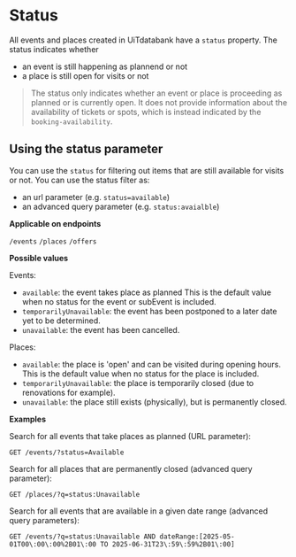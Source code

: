 # Status

All events and places created in UiTdatabank have a `status` property. The status indicates whether

* an event is still happening as plannend or not
* a place is still open for visits or not

> The status only indicates whether an event or place is proceeding as planned or is currently open. It does not provide information about the availability of tickets or spots, which is instead indicated by the `booking-availability`.

## Using the status parameter

You can use the `status` for filtering out items that are still available for visits or not. You can use the status filter as:

* an url parameter (e.g. `status=available`)
* an advanced query parameter (e.g. `status:avaialble`)

**Applicable on endpoints**

`/events` `/places` `/offers`

**Possible values**

Events:

* `available`: the event takes place as planned This is the default value when no status for the event or subEvent is included.
* `temporarilyUnavailable`: the event has been postponed to a later date yet to be determined.
* `unavailable`: the event has been cancelled.

Places:

* `available`: the place is 'open' and can be visited during opening hours. This is the default value when no status for the place is included.
* `temporarilyUnavailable`: the place is temporarily closed (due to renovations for example).
* `unavailable`: the place still exists (physically), but is permanently closed.

**Examples**

Search for all events that take places as planned (URL parameter):

```https
GET /events/?status=Available
```

Search for all places that are permanently closed (advanced query parameter):

```https
GET /places/?q=status:Unavailable
```

Search for all events that are available in a given date range (advanced query parameters):

```https
GET /events/?q=status:Unavailable AND dateRange:[2025-05-01T00\:00\:00%2B01\:00 TO 2025-06-31T23\:59\:59%2B01\:00]
```
